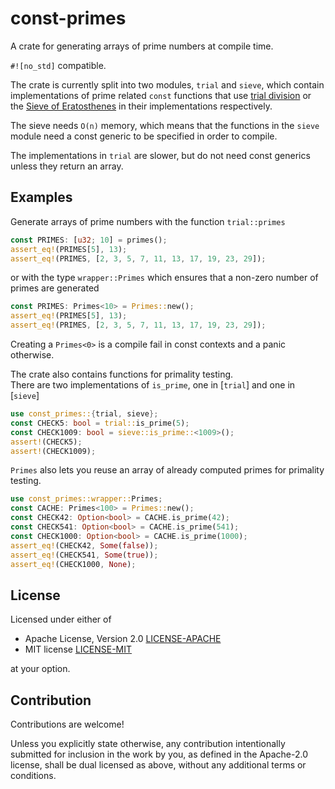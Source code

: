# const-primes

A crate for generating arrays of prime numbers at compile time.

`#![no_std]` compatible.

The crate is currently split into two modules, `trial` and `sieve`, which contain implementations of
prime related `const` functions that use [trial division](https://en.wikipedia.org/wiki/Trial_division)
or the [Sieve of Eratosthenes](https://en.wikipedia.org/wiki/Sieve_of_Eratosthenes) in their implementations respectively.

The sieve needs `O(n)` memory, which means that the functions in the `sieve` module
need a const generic to be specified in order to compile.

The implementations in `trial` are slower, but do not need const generics unless they return an array.

## Examples
Generate arrays of prime numbers with the function `trial::primes`
```rust
const PRIMES: [u32; 10] = primes();
assert_eq!(PRIMES[5], 13);
assert_eq!(PRIMES, [2, 3, 5, 7, 11, 13, 17, 19, 23, 29]);
```
or with the type `wrapper::Primes` which ensures that a non-zero number of primes are generated
```rust
const PRIMES: Primes<10> = Primes::new();
assert_eq!(PRIMES[5], 13);
assert_eq!(PRIMES, [2, 3, 5, 7, 11, 13, 17, 19, 23, 29]);
```
Creating a `Primes<0>` is a compile fail in const contexts and a panic otherwise.

The crate also contains functions for primality testing.  
There are two implementations of `is_prime`, one in [`trial`] and one in [`sieve`]
```rust
use const_primes::{trial, sieve};
const CHECK5: bool = trial::is_prime(5);
const CHECK1009: bool = sieve::is_prime::<1009>();
assert!(CHECK5);
assert!(CHECK1009);
```
`Primes` also lets you reuse an array of already computed primes for primality testing.
```rust
use const_primes::wrapper::Primes;
const CACHE: Primes<100> = Primes::new();
const CHECK42: Option<bool> = CACHE.is_prime(42);
const CHECK541: Option<bool> = CACHE.is_prime(541);
const CHECK1000: Option<bool> = CACHE.is_prime(1000);
assert_eq!(CHECK42, Some(false));
assert_eq!(CHECK541, Some(true));
assert_eq!(CHECK1000, None);
```

## License

Licensed under either of

 * Apache License, Version 2.0
   [LICENSE-APACHE](http://www.apache.org/licenses/LICENSE-2.0)
 * MIT license
   [LICENSE-MIT](http://opensource.org/licenses/MIT)

at your option.

## Contribution

Contributions are welcome!

Unless you explicitly state otherwise, any contribution intentionally submitted
for inclusion in the work by you, as defined in the Apache-2.0 license, shall be
dual licensed as above, without any additional terms or conditions.
